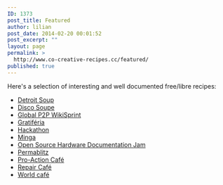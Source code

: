 ```yaml
---
ID: 1373
post_title: Featured
author: lilian
post_date: 2014-02-20 00:01:52
post_excerpt: ""
layout: page
permalink: >
  http://www.co-creative-recipes.cc/featured/
published: true
---
```

Here's a selection of interesting and well documented free/libre recipes: 
*   [Detroit Soup][1]
*   [Disco Soupe][2]
*   [Global P2P WikiSprint][3]
*   [Gratiféria][4]
*   [Hackathon][5]
*   [Minga][6]
*   [Open Source Hardware Documentation Jam][7]
*   [Permablitz][8]
*   [Pro-Action Café][9]
*   [Repair Café][10]
*   [World café][11]  

 [1]: http://www.co-creative-recipes.cc/recipes/detroit-soup/ "Detroit SOUP"
 [2]: http://www.co-creative-recipes.cc/recipes/disco-soupe/ "Disco soupe"
 [3]: http://www.co-creative-recipes.cc/recipes/globalp2p-wikisprint/ "GlobalP2P Wikisprint"
 [4]: http://www.co-creative-recipes.cc/recipes/gratiferia-really-really-free-market/ "Gratiferia / Really Really Free Market"
 [5]: http://www.co-creative-recipes.cc/recipes/hackathon/ "Hackathon"
 [6]: http://www.co-creative-recipes.cc/recipes/minga/ "Minga"
 [7]: http://www.co-creative-recipes.cc/recipes/open-source-hardware-documentation-jam/ "Open Source Hardware Documentation Jam"
 [8]: http://www.co-creative-recipes.cc/recipes/permablitz/ "Permablitz"
 [9]: http://www.co-creative-recipes.cc/recipes/pro-action-cafe/ "Pro Action Café"
 [10]: http://www.co-creative-recipes.cc/recipes/repair-cafe/ "Repair Café"
 [11]: http://www.co-creative-recipes.cc/recipes/world-cafe/